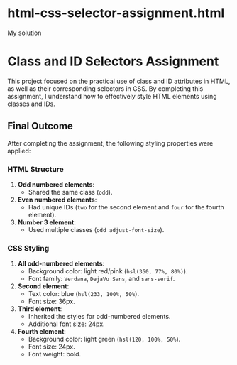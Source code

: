 # html-css-selector-assignment.html
My solution

# Class and ID Selectors Assignment

This project focused on the practical use of class and ID attributes in HTML, as well as their corresponding selectors in CSS. By completing this assignment, I understand how to effectively style HTML elements using classes and IDs.

## Final Outcome
After completing the assignment, the following styling properties were applied:
### HTML Structure
1. **Odd numbered elements**:
   - Shared the same class (`odd`).
2. **Even numbered elements**:
   - Had unique IDs (`two` for the second element and `four` for the fourth element).
3. **Number 3 element**:
   - Used multiple classes (`odd adjust-font-size`).

### CSS Styling
1. **All odd-numbered elements**:
   - Background color: light red/pink (`hsl(350, 77%, 80%)`).
   - Font family: `Verdana`, `DejaVu Sans`, and `sans-serif`.
2. **Second element**:
   - Text color: blue (`hsl(233, 100%, 50%`).
   - Font size: 36px.
3. **Third element**:
   - Inherited the styles for odd-numbered elements.
   - Additional font size: 24px.
4. **Fourth element**:
   - Background color: light green (`hsl(120, 100%, 50%`).
   - Font size: 24px.
   - Font weight: bold.
